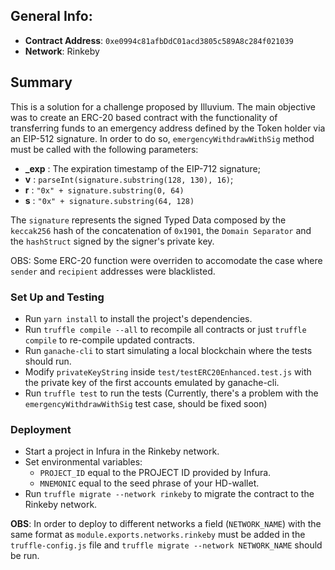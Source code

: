 ## General Info:

-   **Contract Address**: `0xe0994c81afbDdC01acd3805c589A8c284f021039`
-   **Network**: Rinkeby

## Summary

This is a solution for a challenge proposed by Illuvium. The main objective was to create an ERC-20 based contract with the functionality of transferring funds to an emergency address defined by the Token holder via an EIP-512 signature. In order to do so, `emergencyWithdrawWithSig` method must be called with the following parameters:

-   **\_exp** : The expiration timestamp of the EIP-712 signature;
-   **v** : `parseInt(signature.substring(128, 130), 16)`;
-   **r** : `"0x" + signature.substring(0, 64)`
-   **s** : `"0x" + signature.substring(64, 128)`

The `signature` represents the signed Typed Data composed by the `keccak256` hash of the concatenation of `0x1901`, the `Domain Separator` and the `hashStruct` signed by the signer's private key.

OBS: Some ERC-20 function were overriden to accomodate the case where `sender` and `recipient` addresses were blacklisted.

### Set Up and Testing

-   Run `yarn install` to install the project's dependencies.
-   Run `truffle compile --all` to recompile all contracts or just `truffle compile` to re-compile updated contracts.
-   Run `ganache-cli` to start simulating a local blockchain where the tests should run.
-   Modify `privateKeyString` inside `test/testERC20Enhanced.test.js` with the private key of the first accounts emulated by ganache-cli.
-   Run `truffle test` to run the tests (Currently, there's a problem with the `emergencyWithdrawWithSig` test case, should be fixed soon)

### Deployment

-   Start a project in Infura in the Rinkeby network.
-   Set environmental variables:
    -   `PROJECT_ID` equal to the PROJECT ID provided by Infura.
    -   `MNEMONIC` equal to the seed phrase of your HD-wallet.
-   Run `truffle migrate --network rinkeby` to migrate the contract to the Rinkeby network.

**OBS**: In order to deploy to different networks a field (`NETWORK_NAME`) with the same format as `module.exports.networks.rinkeby` must be added in the `truffle-config.js` file and `truffle migrate --network NETWORK_NAME` should be run.
